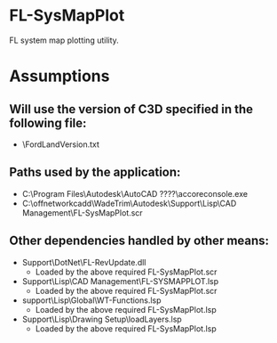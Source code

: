 # FL-SysMapPlot
FL system map plotting utility.

# Assumptions
## Will use the version of C3D specified in the following file:
  * \\FordLandVersion.txt
  
## Paths used by the application:
  * C:\\Program Files\\Autodesk\\AutoCAD ????\\accoreconsole.exe
  * C:\\offnetworkcadd\\WadeTrim\\Autodesk\\Support\\Lisp\\CAD Management\\FL-SysMapPlot.scr

## Other dependencies handled by other means:
* Support\\DotNet\\FL-RevUpdate.dll
  - Loaded by the above required FL-SysMapPlot.scr
* Support\\Lisp\\CAD Management\\FL-SYSMAPPLOT.lsp
  - Loaded by the above required FL-SysMapPlot.scr
* support\\Lisp\\Global\\WT-Functions.lsp
  - Loaded by the above required FL-SysMapPlot.lsp
* Support\\Lisp\\Drawing Setup\\loadLayers.lsp
  - Loaded by the above required FL-SysMapPlot.lsp
